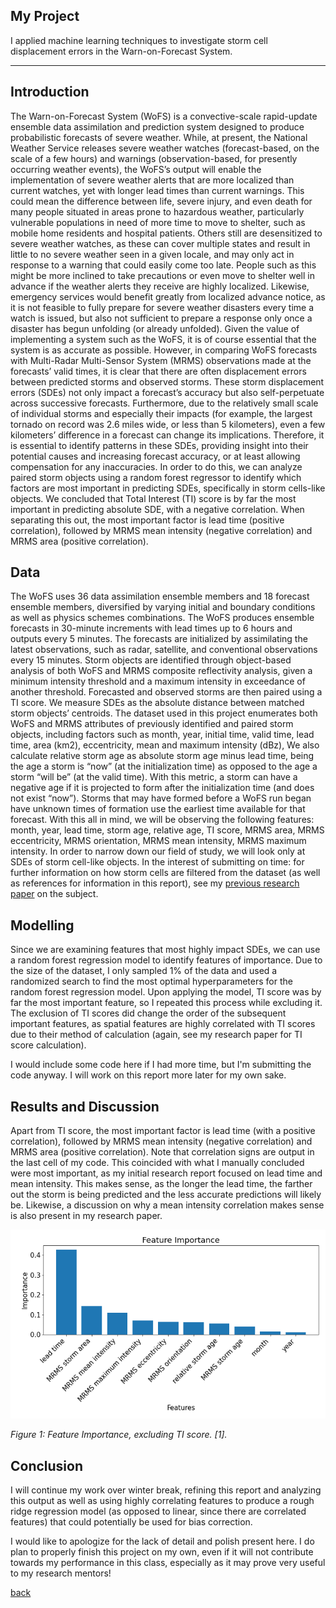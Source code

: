 ## My Project

I applied machine learning techniques to investigate storm cell displacement errors in the Warn-on-Forecast System.

***

## Introduction 

The Warn-on-Forecast System (WoFS) is a convective-scale rapid-update ensemble data assimilation and prediction system designed to produce probabilistic forecasts of severe weather. While, at present, the National Weather Service releases severe weather watches (forecast-based, on the scale of a few hours) and warnings (observation-based, for presently occurring weather events), the WoFS’s output will enable the implementation of severe weather alerts that are more localized than current watches, yet with longer lead times than current warnings. This could mean the difference between life, severe injury, and even death for many people situated in areas prone to hazardous weather, particularly vulnerable populations in need of more time to move to shelter, such as mobile home residents and hospital patients. Others still are desensitized to severe weather watches, as these can cover multiple states and result in little to no severe weather seen in a given locale, and may only act in response to a warning that could easily come too late. People such as this might be more inclined to take precautions or even move to shelter well in advance if the weather alerts they receive are highly localized. Likewise, emergency services would benefit greatly from localized advance notice, as it is not feasible to fully prepare for severe weather disasters every time a watch is issued, but also not sufficient to prepare a response only once a disaster has begun unfolding (or already unfolded).
Given the value of implementing a system such as the WoFS, it is of course essential that the system is as accurate as possible. However, in comparing WoFS forecasts with Multi-Radar Multi-Sensor System (MRMS) observations made at the forecasts’ valid times, it is clear that there are often displacement errors between predicted storms and observed storms. These storm displacement errors (SDEs) not only impact a forecast’s accuracy but also self-perpetuate across successive forecasts. Furthermore, due to the relatively small scale of individual storms and especially their impacts (for example, the largest tornado on record was 2.6 miles wide, or less than 5 kilometers), even a few kilometers’ difference in a forecast can change its implications. Therefore, it is essential to identify patterns in these SDEs, providing insight into their potential causes and increasing forecast accuracy, or at least allowing compensation for any inaccuracies.
In order to do this, we can analyze paired storm objects using a random forest regressor to identify which factors are most important in predicting SDEs, specifically in storm cells-like objects. We concluded that Total Interest (TI) score is by far the most important in predicting absolute SDE, with a negative correlation. When separating this out, the most important factor is lead time (positive correlation), followed by MRMS mean intensity (negative correlation) and MRMS area (positive correlation). 

## Data

The WoFS uses 36 data assimilation ensemble members and 18 forecast ensemble members, diversified by varying initial and boundary conditions as well as physics schemes combinations. The WoFS produces ensemble forecasts in 30-minute increments with lead times up to 6 hours and outputs every 5 minutes. The forecasts are initialized by assimilating the latest observations, such as radar, satellite, and conventional observations every 15 minutes. Storm objects are identified through object-based analysis of both WoFS and MRMS composite reflectivity analysis, given a minimum intensity threshold and a maximum intensity in exceedance of another threshold. Forecasted and observed storms are then paired using a TI score. We measure SDEs as the absolute distance between matched storm objects’ centroids. 
The dataset used in this project enumerates both WoFS and MRMS attributes of previously identified and paired storm objects, including factors such as month, year, initial time, valid time, lead time, area (km2), eccentricity, mean and maximum intensity (dBz), We also calculate relative storm age as absolute storm age minus lead time, being the age a storm is “now” (at the initialization time) as opposed to the age a storm “will be” (at the valid time). With this metric, a storm can have a negative age if it is projected to form after the initialization time (and does not exist “now”). Storms that may have formed before a WoFS run began have unknown times of formation use the earliest time available for that forecast. With this all in mind, we will be observing the following features: month, year, lead time, storm age, relative age, TI score, MRMS area, MRMS eccentricity, MRMS orientation, MRMS mean intensity, MRMS maximum intensity. In order to narrow down our field of study, we will look only at SDEs of storm cell-like objects. In the interest of submitting on time: for further information on how storm cells are filtered from the dataset (as well as references for information in this report), see my [previous research paper](https://caps.ou.edu/reu/reu23/finalpapers/Lemke-finalpaper.html) on the subject.

## Modelling

Since we are examining features that most highly impact SDEs, we can use a random forest regression model to identify features of importance. Due to the size of the dataset, I only sampled 1% of the data and used a randomized search to find the most optimal hyperparameters for the random forest regression model. Upon applying the model, TI score was by far the most important feature, so I repeated this process while excluding it. The exclusion of TI scores did change the order of the subsequent important features, as spatial features are highly correlated with TI scores due to their method of calculation (again, see my research paper for TI score calculation).

I would include some code here if I had more time, but I'm submitting the code anyway. I will work on this report more later for my own sake.


## Results and Discussion

Apart from TI score, the most important factor is lead time (with a positive correlation), followed by MRMS mean intensity (negative correlation) and MRMS area (positive correlation). Note that correlation signs are output in the last cell of my code. This coincided with what I manually concluded were most important, as my initial research report focused on lead time and mean intensity. This makes sense, as the longer the lead time, the farther out the storm is being predicted and the less accurate predictions will likely be. Likewise, a discussion on why a mean intensity correlation makes sense is also present in my research paper.

![](assets/IMG/feature_importance2.png)

*Figure 1: Feature Importance, excluding TI score. [1].*

## Conclusion

I will continue my work over winter break, refining this report and analyzing this output as well as using highly correlating features to produce a rough ridge regression model (as opposed to linear, since there are correlated features) that could potentially be used for bias correction.

I would like to apologize for the lack of detail and polish present here. I do plan to properly finish this project on my own, even if it will not contribute towards my performance in this class, especially as it may prove very useful to my research mentors!

[back](./)

